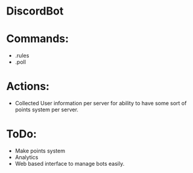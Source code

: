 DiscordBot
=====

Commands:
==
* .rules
* .poll

Actions:
==
* Collected User information per server for ability to have some sort of points system per server.

ToDo:
==
* Make points system
* Analytics
* Web based interface to manage bots easily.
